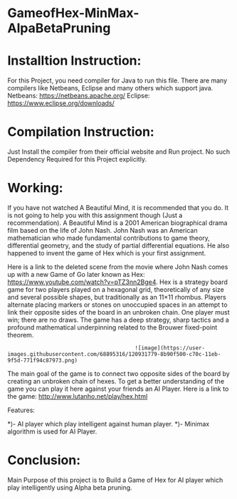 # GameofHex-MinMax-AlpaBetaPruning
 
# Installtion Instruction:
 For this Project, you need compiler for Java to run this file. There are many compilers like Netbeans, Eclipse and many others which support java.
 Netbeans: https://netbeans.apache.org/
 Eclipse: https://www.eclipse.org/downloads/
 
 # Compilation Instruction:
 Just Install the compiler from their official website and Run project. No such Dependency Required for this Project explicitly.
 
 # Working:
If you have not watched A Beautiful Mind, it is recommended that you do. It is not going to help you with this assignment though (Just a recommendation). A Beautiful Mind is a 2001 American biographical drama film based on the life of John Nash. John Nash was an American mathematician who made fundamental contributions to game theory, differential geometry, and the study of partial differential equations. He also happened to invent the game of Hex which is your first assignment.

Here is a link to the deleted scene from the movie where John Nash comes up with a new Game of Go later known as Hex: https://www.youtube.com/watch?v=pTZ3nn2Bge4. Hex is a strategy board game for two players played on a hexagonal grid, theoretically of any size and several possible shapes, but traditionally as an 11×11 rhombus. Players alternate placing markers or stones on unoccupied spaces in an attempt to link their opposite sides of the board in an unbroken chain. One player must win; there are no draws. The game has a deep strategy, sharp tactics and a profound mathematical underpinning related to the Brouwer fixed-point theorem.

                                            ![image](https://user-images.githubusercontent.com/68895316/120931779-8b90f500-c70c-11eb-9f5d-771f94c87973.png)

The main goal of the game is to connect two opposite sides of the board by creating an unbroken chain of hexes. To get a better understanding of the game you can play it here against your friends an AI Player. Here is a link to the game: http://www.lutanho.net/play/hex.html

Features:

*)- AI player which play intelligent against human player.
*)- Minimax algorithm is used for AI Player.


# Conclusion:
Main Purpose of this project is to Build a Game of Hex for AI player which play intelligently using Alpha beta pruning.
 
 
 
